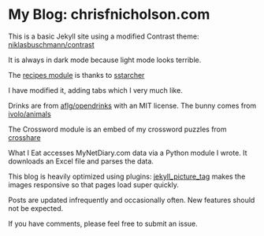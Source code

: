 # My Blog: chrisfnicholson.com

This is a basic Jekyll site using a modified Contrast theme: [niklasbuschmann/contrast](https://www.github.com/datapolitical/contrast)

It is always in dark mode because light mode looks terrible.

The [recipes module](https://www.github.com/datapolitical/paprika-exporter) is thanks to [sstarcher](https://www.github.com/sstarcher)

I have modified it, adding tabs which I very much like.

Drinks are from [aflg/opendrinks](https://www.github.com/aflg/opendrinks) with an MIT license. The bunny comes from [ivolo/animals](https://www.github.com/ivolo/animals)

The Crossword module is an embed of my crossword puzzles from [crosshare](https://www.crosshare.org)

What I Eat accesses MyNetDiary.com data via a Python module I wrote. It downloads an Excel file and parses the data. 

This blog is heavily optimized using plugins: [jekyll_picture_tag](https://github.com/rbuchberger/jekyll_picture_tag) makes the images responsive so that pages load super quickly.

Posts are updated infrequently and occasionally often. New features should not be expected.

If you have comments, please feel free to submit an issue.
